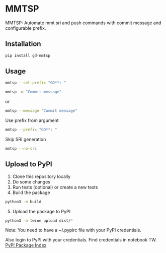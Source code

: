 # MMTSP

MMTSP: Automate mmt sri and push commands with commit message and configurable prefix.

## Installation

```bash
pip install gd-mmtsp
```

## Usage

```bash
mmtsp --set-prefix "GD**: "
```

```bash
mmtsp -m "Commit message"
```
or 
```bash
mmtsp --message "Commit message"
```

Use prefix from argument
```bash
mmtsp --prefix "GD**: "
```

Skip SRI generation
```bash
mmtsp --no-sri
```

## Upload to PyPI

1. Clone this repository locally
2. Do some changes
3. Run tests (optional) or create a new tests
4. Build the package
```bash
python3 -m build
```

5. Upload the package to PyPI
```bash
python3 -m twine upload dist/*
```

Note: You need to have a ~/.pypirc file with your PyPI credentials.

Also login to PyPI with your credentials. Find credentials in notebook TW.
[PyPI Package Index](https://pypi.org/project/gd-mmtsp/)